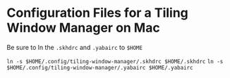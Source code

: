# Configuration Files for a Tiling Window Manager on Mac

Be sure to ln the `.skhdrc` and `.yabairc` to `$HOME`

`ln -s $HOME/.config/tiling-window-manager/.skhdrc $HOME/.skhdrc`
`ln -s $HOME/.config/tiling-window-manager/.yabairc $HOME/.yabairc`
